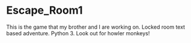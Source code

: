 # Escape_Room1
This is the game that my brother and I are working on. Locked room text based adventure. Python 3. Look out for howler monkeys!
